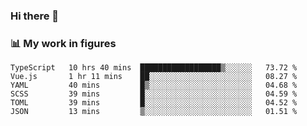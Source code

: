 ### Hi there 👋

### 📊 My work in figures

<!--START_SECTION:waka-->

```text
TypeScript   10 hrs 40 mins  ██████████████████▒░░░░░░   73.72 %
Vue.js       1 hr 11 mins    ██░░░░░░░░░░░░░░░░░░░░░░░   08.27 %
YAML         40 mins         █▒░░░░░░░░░░░░░░░░░░░░░░░   04.68 %
SCSS         39 mins         █░░░░░░░░░░░░░░░░░░░░░░░░   04.59 %
TOML         39 mins         █░░░░░░░░░░░░░░░░░░░░░░░░   04.52 %
JSON         13 mins         ▒░░░░░░░░░░░░░░░░░░░░░░░░   01.51 %
```

<!--END_SECTION:waka-->
